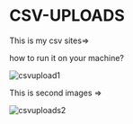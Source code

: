 # CSV-UPLOADS

This is my csv sites=>

how to run it on your machine?


![csvupload1](https://user-images.githubusercontent.com/91711234/182323342-c99a56ed-e9b8-497f-9c47-7a30acd255db.png)


This is second images =>

![csvuploads2](https://user-images.githubusercontent.com/91711234/182323421-41f65641-a1b8-4dd6-94a7-fe9d3f110210.png)
